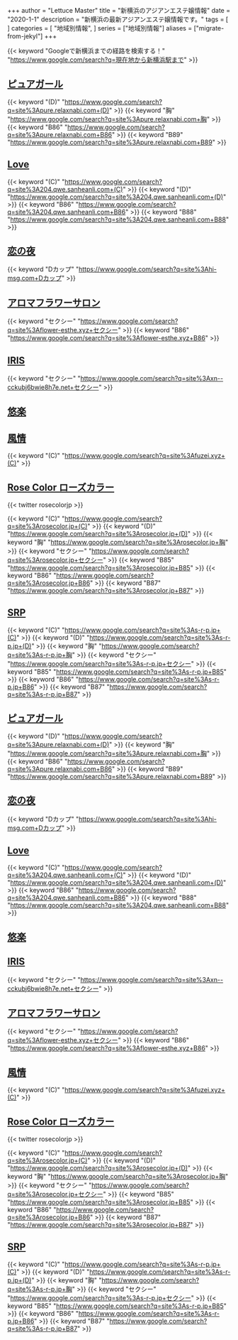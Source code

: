 +++
author = "Lettuce Master"
title = "新横浜のアジアンエステ嬢情報"
date = "2020-1-1"
description = "新横浜の最新アジアンエステ嬢情報です。"
tags = [
]
categories = [
    "地域別情報",
]
series = ["地域別情報"]
aliases = ["migrate-from-jekyl"]
+++

{{< keyword "Googleで新横浜までの経路を検索する！" "https://www.google.com/search?q=現在地から新横浜駅まで" >}}

## [ピュアガール](http://pure.relaxnabi.com/)
{{< keyword "(D)" "https://www.google.com/search?q=site%3Apure.relaxnabi.com+(D)" >}} {{< keyword "胸" "https://www.google.com/search?q=site%3Apure.relaxnabi.com+胸" >}} {{< keyword "B86" "https://www.google.com/search?q=site%3Apure.relaxnabi.com+B86" >}} {{< keyword "B89" "https://www.google.com/search?q=site%3Apure.relaxnabi.com+B89" >}} 

## [Love](http://204.qwe.sanheanli.com/)
{{< keyword "(C)" "https://www.google.com/search?q=site%3A204.qwe.sanheanli.com+(C)" >}} {{< keyword "(D)" "https://www.google.com/search?q=site%3A204.qwe.sanheanli.com+(D)" >}} {{< keyword "B86" "https://www.google.com/search?q=site%3A204.qwe.sanheanli.com+B86" >}} {{< keyword "B88" "https://www.google.com/search?q=site%3A204.qwe.sanheanli.com+B88" >}} 

## [恋の夜](http://hi-msg.com/koinoyoru/)
{{< keyword "Dカップ" "https://www.google.com/search?q=site%3Ahi-msg.com+Dカップ" >}} 

## [アロマフラワーサロン](http://flower-esthe.xyz/)
{{< keyword "セクシー" "https://www.google.com/search?q=site%3Aflower-esthe.xyz+セクシー" >}} {{< keyword "B86" "https://www.google.com/search?q=site%3Aflower-esthe.xyz+B86" >}} 

## [IRIS](http://xn--cckubj6bwie8h7e.net/)
{{< keyword "セクシー" "https://www.google.com/search?q=site%3Axn--cckubj6bwie8h7e.net+セクシー" >}} 

## [悠楽](http://www.awaspa-est.net/)


## [風情](http://fuzei.xyz/)
{{< keyword "(C)" "https://www.google.com/search?q=site%3Afuzei.xyz+(C)" >}} 

## [Rose Color ローズカラー](https://rosecolor.jp/)


{{< twitter rosecolorjp >}}

{{< keyword "(C)" "https://www.google.com/search?q=site%3Arosecolor.jp+(C)" >}} {{< keyword "(D)" "https://www.google.com/search?q=site%3Arosecolor.jp+(D)" >}} {{< keyword "胸" "https://www.google.com/search?q=site%3Arosecolor.jp+胸" >}} {{< keyword "セクシー" "https://www.google.com/search?q=site%3Arosecolor.jp+セクシー" >}} {{< keyword "B85" "https://www.google.com/search?q=site%3Arosecolor.jp+B85" >}} {{< keyword "B86" "https://www.google.com/search?q=site%3Arosecolor.jp+B86" >}} {{< keyword "B87" "https://www.google.com/search?q=site%3Arosecolor.jp+B87" >}} 

## [SRP](https://s-r-p.jp/)
{{< keyword "(C)" "https://www.google.com/search?q=site%3As-r-p.jp+(C)" >}} {{< keyword "(D)" "https://www.google.com/search?q=site%3As-r-p.jp+(D)" >}} {{< keyword "胸" "https://www.google.com/search?q=site%3As-r-p.jp+胸" >}} {{< keyword "セクシー" "https://www.google.com/search?q=site%3As-r-p.jp+セクシー" >}} {{< keyword "B85" "https://www.google.com/search?q=site%3As-r-p.jp+B85" >}} {{< keyword "B86" "https://www.google.com/search?q=site%3As-r-p.jp+B86" >}} {{< keyword "B87" "https://www.google.com/search?q=site%3As-r-p.jp+B87" >}} 

## [ピュアガール](http://pure.relaxnabi.com/)
{{< keyword "(D)" "https://www.google.com/search?q=site%3Apure.relaxnabi.com+(D)" >}} {{< keyword "胸" "https://www.google.com/search?q=site%3Apure.relaxnabi.com+胸" >}} {{< keyword "B86" "https://www.google.com/search?q=site%3Apure.relaxnabi.com+B86" >}} {{< keyword "B89" "https://www.google.com/search?q=site%3Apure.relaxnabi.com+B89" >}} 

## [恋の夜](http://hi-msg.com/koinoyoru/)
{{< keyword "Dカップ" "https://www.google.com/search?q=site%3Ahi-msg.com+Dカップ" >}} 

## [Love](http://204.qwe.sanheanli.com/)
{{< keyword "(C)" "https://www.google.com/search?q=site%3A204.qwe.sanheanli.com+(C)" >}} {{< keyword "(D)" "https://www.google.com/search?q=site%3A204.qwe.sanheanli.com+(D)" >}} {{< keyword "B86" "https://www.google.com/search?q=site%3A204.qwe.sanheanli.com+B86" >}} {{< keyword "B88" "https://www.google.com/search?q=site%3A204.qwe.sanheanli.com+B88" >}} 

## [悠楽](http://www.awaspa-est.net/)


## [IRIS](http://xn--cckubj6bwie8h7e.net/)
{{< keyword "セクシー" "https://www.google.com/search?q=site%3Axn--cckubj6bwie8h7e.net+セクシー" >}} 

## [アロマフラワーサロン](http://flower-esthe.xyz/)
{{< keyword "セクシー" "https://www.google.com/search?q=site%3Aflower-esthe.xyz+セクシー" >}} {{< keyword "B86" "https://www.google.com/search?q=site%3Aflower-esthe.xyz+B86" >}} 

## [風情](http://fuzei.xyz/)
{{< keyword "(C)" "https://www.google.com/search?q=site%3Afuzei.xyz+(C)" >}} 

## [Rose Color ローズカラー](https://rosecolor.jp/)


{{< twitter rosecolorjp >}}

{{< keyword "(C)" "https://www.google.com/search?q=site%3Arosecolor.jp+(C)" >}} {{< keyword "(D)" "https://www.google.com/search?q=site%3Arosecolor.jp+(D)" >}} {{< keyword "胸" "https://www.google.com/search?q=site%3Arosecolor.jp+胸" >}} {{< keyword "セクシー" "https://www.google.com/search?q=site%3Arosecolor.jp+セクシー" >}} {{< keyword "B85" "https://www.google.com/search?q=site%3Arosecolor.jp+B85" >}} {{< keyword "B86" "https://www.google.com/search?q=site%3Arosecolor.jp+B86" >}} {{< keyword "B87" "https://www.google.com/search?q=site%3Arosecolor.jp+B87" >}} 

## [SRP](https://s-r-p.jp/)
{{< keyword "(C)" "https://www.google.com/search?q=site%3As-r-p.jp+(C)" >}} {{< keyword "(D)" "https://www.google.com/search?q=site%3As-r-p.jp+(D)" >}} {{< keyword "胸" "https://www.google.com/search?q=site%3As-r-p.jp+胸" >}} {{< keyword "セクシー" "https://www.google.com/search?q=site%3As-r-p.jp+セクシー" >}} {{< keyword "B85" "https://www.google.com/search?q=site%3As-r-p.jp+B85" >}} {{< keyword "B86" "https://www.google.com/search?q=site%3As-r-p.jp+B86" >}} {{< keyword "B87" "https://www.google.com/search?q=site%3As-r-p.jp+B87" >}} 

